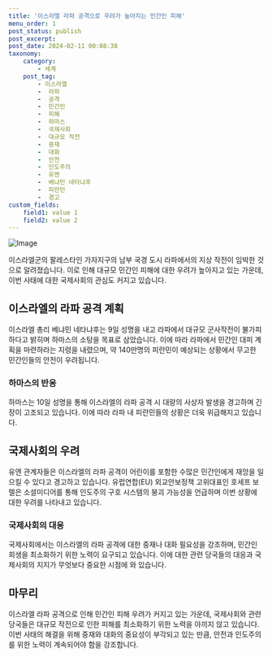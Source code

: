 ```yaml
---
title: '이스라엘 라파 공격으로 우려가 높아지는 민간인 피해'
menu_order: 1
post_status: publish
post_excerpt: 
post_date: 2024-02-11 00:08:38
taxonomy:
    category:
        - 세계
    post_tag:
        - 이스라엘
        -  라파
        -  공격
        -  민간인
        -  피해
        -  하마스
        -  국제사회
        -  대규모 작전
        -  중재
        -  대화
        -  안전
        -  인도주의
        -  유엔
        -  베냐민 네타냐후
        -  피란민
        -  경고
custom_fields:
    field1: value 1
    field2: value 2
---
```


![Image](https://imgnews.pstatic.net/image/215/2024/02/10/A202402100056_1_20240210202601450.jpg?type=w647)

이스라엘군의 팔레스타인 가자지구의 남부 국경 도시 라파에서의 지상 작전이 임박한 것으로 알려졌습니다. 이로 인해 대규모 민간인 피해에 대한 우려가 높아지고 있는 가운데, 이번 사태에 대한 국제사회의 관심도 커지고 있습니다.
## 이스라엘의 라파 공격 계획
이스라엘 총리 베냐민 네타냐후는 9일 성명을 내고 라파에서 대규모 군사작전이 불가피하다고 밝히며 하마스의 소탕을 목표로 삼았습니다. 이에 따라 라파에서 민간인 대피 계획을 마련하라는 지령을 내렸으며, 약 140만명의 피란민이 예상되는 상황에서 무고한 민간인들의 안전이 우려됩니다.
### 하마스의 반응
하마스는 10일 성명을 통해 이스라엘의 라파 공격 시 대량의 사상자 발생을 경고하며 긴장이 고조되고 있습니다. 이에 따라 라파 내 피란민들의 상황은 더욱 위급해지고 있습니다.
## 국제사회의 우려
유엔 관계자들은 이스라엘의 라파 공격이 어린이를 포함한 수많은 민간인에게 재앙을 일으킬 수 있다고 경고하고 있습니다. 유럽연합(EU) 외교안보정책 고위대표인 호세프 보렐은 소셜미디어를 통해 인도주의 구호 시스템의 붕괴 가능성을 언급하며 이번 상황에 대한 우려를 나타내고 있습니다.
### 국제사회의 대응
국제사회에서는 이스라엘의 라파 공격에 대한 중재나 대화 필요성을 강조하며, 민간인 희생을 최소화하기 위한 노력이 요구되고 있습니다. 이에 대한 관련 당국들의 대응과 국제사회의 지지가 무엇보다 중요한 시점에 와 있습니다.
## 마무리
이스라엘 라파 공격으로 인해 민간인 피해 우려가 커지고 있는 가운데, 국제사회와 관련 당국들은 대규모 작전으로 인한 피해를 최소화하기 위한 노력을 아끼지 않고 있습니다. 이번 사태의 해결을 위해 중재와 대화의 중요성이 부각되고 있는 만큼, 안전과 인도주의를 위한 노력이 계속되어야 함을 강조합니다.
